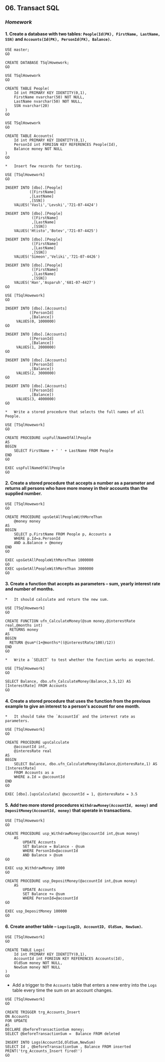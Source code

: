 ## 06. Transact SQL
### _Homework_

#### 1.	Create a database with two tables: `People(Id(PK), FirstName, LastName, SSN)` and `Accounts(Id(PK), PersonId(FK), Balance)`.
```
USE master;  
GO  

CREATE DATABASE TSqlHowework;  
GO
```

```
USE TSqlHowework
GO

CREATE TABLE People(
    Id int PRIMARY KEY IDENTITY(0,1),
    FirstName nvarchar(50) NOT NULL,
    LastName nvarchar(50) NOT NULL,
    SSN nvarchar(20)
)
GO 
```

```
USE TSqlHowework
GO

CREATE TABLE Accounts(
    Id int PRIMARY KEY IDENTITY(0,1),
    PersonId int FOREIGN KEY REFERENCES People(Id),
    Balance money NOT NULL
)
GO
```
	*	Insert few records for testing.
```
USE [TSqlHowework]
GO

INSERT INTO [dbo].[People]
           ([FirstName]
           ,[LastName]
           ,[SSN])
	VALUES('Vasli','Levski','721-07-4424') 
	 
INSERT INTO [dbo].[People]
			([FirstName]
			,[LastName]
			,[SSN])
	VALUES('Htisto','Botev','721-07-4425') 
	 
INSERT INTO [dbo].[People]
			([FirstName]
			,[LastName]
			,[SSN])
	VALUES('Simeon','Veliki','721-07-4426')

INSERT INTO [dbo].[People]
			([FirstName]
			,[LastName]
			,[SSN])
	VALUES('Han','Asparuh','681-07-4427')
GO
```
```
USE [TSqlHowework]
GO

INSERT INTO [dbo].[Accounts]
           ([PersonId]
           ,[Balance])
     VALUES(0, 1000000)
GO

INSERT INTO [dbo].[Accounts]
           ([PersonId]
           ,[Balance])
     VALUES(1, 2000000)
GO

INSERT INTO [dbo].[Accounts]
           ([PersonId]
           ,[Balance])
     VALUES(2, 3000000)
GO

INSERT INTO [dbo].[Accounts]
           ([PersonId]
           ,[Balance])
     VALUES(3, 4000000)
GO
```

	*	Write a stored procedure that selects the full names of all People.

```
USE [TSqlHowework]
GO

CREATE PROCEDURE uspFullNameOfAllPeople	
AS
BEGIN
	SELECT FirstName + ' ' + LastName FROM People
END
GO

EXEC uspFullNameOfAllPeople
GO
```

#### 2.	Create a stored procedure that accepts a number as a parameter and returns all persons who have more money in their accounts than the supplied number.
```
USE [TSqlHowework]
GO

CREATE PROCEDURE upsGetAllPeopleWithMoreThan	
	@money money
AS
BEGIN
	SELECT p.FirstName FROM People p, Accounts a
	WHERE p.Id=a.PersonId
	AND a.Balance > @money
END
GO

EXEC upsGetAllPeopleWithMoreThan 1000000
GO
EXEC upsGetAllPeopleWithMoreThan 3000000
GO
```

#### 3. Create a function that accepts as parameters – sum, yearly interest rate and number of months.
	*	It should calculate and return the new sum.
```
USE [TSqlHowework]
GO

CREATE FUNCTION ufn_CalculateMoney(@sum money,@interestRate real,@months int)
  RETURNS money
AS
BEGIN
  RETURN @sum*(1+@months*((@interestRate/100)/12))
END
GO
```
	*	Write a `SELECT` to test whether the function works as expected.
```
USE [TSqlHowework]
GO

SELECT Balance, dbo.ufn_CalculateMoney(Balance,3.5,12) AS [InterestRate] FROM Accounts
GO
```

#### 4.	Create a stored procedure that uses the function from the previous example to give an interest to a person's account for one month.
	*	It should take the `AccountId` and the interest rate as parameters.
```
USE [TSqlHowework]
GO

CREATE PROCEDURE upsCalculate	
	@accountId int,
	@interesRate real
AS
BEGIN
    SELECT Balance, dbo.ufn_CalculateMoney(Balance,@interesRate,1) AS [InterestRate]
    FROM Accounts as a 
    WHERE a.Id = @accountId
END
GO
```
```
EXEC [dbo].[upsCalculate] @accountId = 1, @interesRate = 3.5
```

#### 5. Add two more stored procedures `WithdrawMoney(AccountId, money)` and `DepositMoney(AccountId, money)` that operate in transactions.
```
USE [TSqlHowework]
GO

CREATE PROCEDURE usp_WithdrawMoney(@accountId int,@sum money) 
    AS
		UPDATE Accounts 
		SET Balance = Balance - @sum
		WHERE PersonId=@accountId 
		AND Balance > @sum
GO

EXEC usp_WithdrawMoney 1000
GO

CREATE PROCEDURE usp_DepositMoney(@accountId int,@sum money) 
	AS
		UPDATE Accounts 
		SET Balance += @sum
		WHERE PersonId=@accountId 
GO

EXEC usp_DepositMoney 100000
GO
```

#### 6. Create another table – `Logs(LogID, AccountID, OldSum, NewSum)`.
```
USE [TSqlHowework]
GO

CREATE TABLE Logs(
    Id int PRIMARY KEY IDENTITY(0,1),
    AccountId int FOREIGN KEY REFERENCES Accounts(Id),
    OldSum money NOT NULL,
    NewSum money NOT NULL
)
GO
```
*	Add a trigger to the `Accounts` table that enters a new entry into the `Logs` table every time the sum on an account changes.
```
USE [TSqlHowework]
GO

CREATE TRIGGER trg_Accounts_Insert 
ON Accounts
FOR UPDATE 
AS
DECLARE @beforeTransactionSum money;
SELECT @beforeTransactionSum =  Balance FROM deleted

INSERT INTO Logs(AccountId,OldSum,NewSum)	
SELECT Id , @beforeTransactionSum , Balance FROM inserted
PRINT('trg_Accounts_Insert fired!')
GO
```
